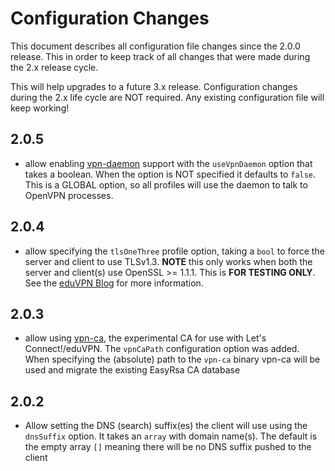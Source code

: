 # Configuration Changes

This document describes all configuration file changes since the 2.0.0 release.
This in order to keep track of all changes that were made during the 2.x 
release cycle. 

This will help upgrades to a future 3.x release. Configuration changes during
the 2.x life cycle are NOT required. Any existing configuration file will keep
working!

## 2.0.5 

- allow enabling [vpn-daemon](https://github.com/letsconnectvpn/vpn-daemon) 
  support with the `useVpnDaemon` option that takes a boolean. When the option 
  is NOT specified it defaults to `false`. This is a GLOBAL option, so all 
  profiles will use the daemon to talk to OpenVPN processes.

## 2.0.4

- allow specifying the `tlsOneThree` profile option, taking a `bool` to force 
  the server and client to use TLSv1.3. **NOTE** this only works when both the
  server and client(s) use OpenSSL >= 1.1.1. This is **FOR TESTING ONLY**. See 
  the [eduVPN Blog](https://www.eduvpn.org/blog/openvpn_modern_crypto.html) for
  more information.

## 2.0.3

- allow using [vpn-ca](https://github.com/fkooman/vpn-ca), the experimental CA 
  for use with Let's Connect!/eduVPN. The `vpnCaPath` configuration option was
  added. When specifying the (absolute) path to the `vpn-ca` binary vpn-ca will 
  be used and migrate the existing EasyRsa CA database

## 2.0.2

- Allow setting the DNS (search) suffix(es) the client will use using the 
  `dnsSuffix` option. It takes an `array` with domain name(s). The default is 
  the empty array `[]` meaning there will be no DNS suffix pushed to the client

